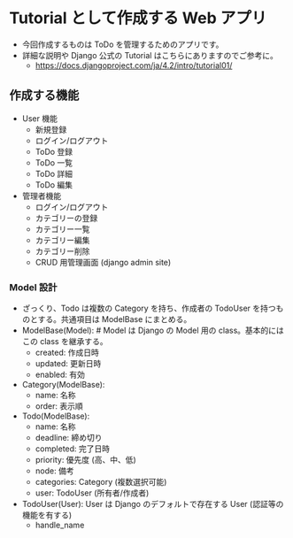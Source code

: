 # Tutorial として作成する Web アプリ
* 今回作成するものは ToDo を管理するためのアプリです。
* 詳細な説明や Django 公式の Tutorial はこちらにありますのでご参考に。
  * https://docs.djangoproject.com/ja/4.2/intro/tutorial01/

## 作成する機能
* User 機能
  * 新規登録
  * ログイン/ログアウト
  * ToDo 登録
  * ToDo 一覧
  * ToDo 詳細
  * ToDo 編集
* 管理者機能
  * ログイン/ログアウト
  * カテゴリーの登録
  * カテゴリー一覧
  * カテゴリー編集
  * カテゴリー削除
  * CRUD 用管理画面 (django admin site)

### Model 設計
* ざっくり、Todo は複数の Category を持ち、作成者の TodoUser を持つものとする。共通項目は ModelBase にまとめる。
* ModelBase(Model):  # Model は Django の Model 用の class。基本的にはこの class を継承する。
  * created: 作成日時
  * updated: 更新日時
  * enabled: 有効
* Category(ModelBase):
  * name: 名称
  * order: 表示順
* Todo(ModelBase):
  * name: 名称
  * deadline: 締め切り
  * completed: 完了日時
  * priority: 優先度 (高、中、低)
  * node: 備考
  * categories: Category (複数選択可能)
  * user: TodoUser (所有者/作成者)
* TodoUser(User): User は Django のデフォルトで存在する User (認証等の機能を有する)
  * handle_name
